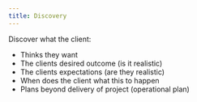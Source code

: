 ```yaml
---
title: Discovery
---
```


Discover what the client:

- Thinks they want
- The clients desired outcome (is it realistic)
- The clients expectations (are they realistic)
- When does the client what this to happen
- Plans beyond delivery of project (operational plan)

